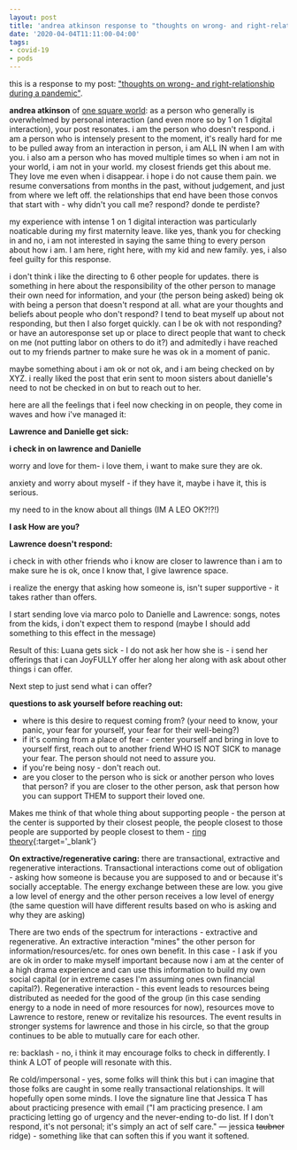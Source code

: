 ```yaml
---
layout: post
title: 'andrea atkinson response to "thoughts on wrong- and right-relationship during a pandemic"'
date: '2020-04-04T11:11:00-04:00'
tags:
- covid-19
- pods
--- 
```


<p class="message">this is a response to my post: <a href="{{ site.baseurl }}2020/04/03/drowning-in-check-ins/">"thoughts on wrong- and right-relationship during a pandemic"</a>.</p>

**andrea atkinson** of [one square world](https://www.onesquareworld.org/meet-us.html): as a person who generally is overwhelmed by personal interaction (and even more so by 1 on 1 digital interaction), your post resonates. i am the person who doesn't respond. i am a person who is intensely present to the moment, it's really hard for me to be pulled away from an interaction in person, i am ALL IN when I am with you. i also am a person who has moved multiple times so when i am not in your world, i am not in your world. my closest friends get this about me. They love me even when i disappear. i hope i do not cause them pain. we resume conversations from months in the past, without judgement, and just from where we left off. the relationships that end have been those convos that start with - why didn't you call me? respond? donde te perdiste? 

my experience with intense 1 on 1 digital interaction was particularly noaticable during my first maternity leave. like yes, thank you for checking in and no, i am not interested in saying the same thing to every person about how i am. I am here, right here, with my kid and new family. yes, i also feel guilty for this response. 

i don't think i like the directing to 6 other people for updates. there is something in here about the responsibility of the other person to manage their own need for information, and your (the person being asked) being ok with being a person that doesn't respond at all. what are your thoughts and beliefs about people who don't respond? I tend to beat myself up about not responding, but then I also forget quickly. can I be ok with not responding? or have an autoresponse set up or place to direct people that want to check on me (not putting labor on others to do it?) and admitedly i have reached out to my friends partner to make sure he was ok in a moment of panic. 

maybe something about i am ok or not ok, and i am being checked on by XYZ. i really liked the post that erin sent to moon sisters about danielle's need to not be checked in on but to reach out to her.

here are all the feelings that i feel now checking in on people, they come in waves and how i've managed it: 

**Lawrence and Danielle get sick:**

**i check in on lawrence and Danielle**

worry and love for them- i love them, i want to make sure they are ok. 

anxiety and worry about myself - if they have it, maybe i have it, this is serious. 

my need to in the know about all things (IM A LEO OK?!?!) 

**I ask How are you?**

**Lawrence doesn't respond:**

i check in with other friends who i know are closer to lawrence than i am to make sure he is ok, once I know that, I give lawrence space. 

i realize the energy that asking how someone is, isn't super supportive - it takes rather than offers. 

I start sending love via marco polo to Danielle and Lawrence: songs, notes from the kids, i don't expect them to respond (maybe I should add something to this effect in the message)

Result of this: Luana gets sick - I do not ask her how she is - i send her offerings that i can JoyFULLY offer her along her along with ask about other things i can offer. 

Next step to just send what i can offer? 


**questions to ask yourself before reaching out:**
* where is this desire to request coming from? (your need to know, your panic, your fear for yourself, your fear for their well-being?) 
* if it's coming from a place of fear - center yourself and bring in love to yourself first, reach out to another friend WHO IS NOT SICK to manage your fear. The person should not need to assure you. 
* if you're being nosy - don't reach out. 
* are you closer to the person who is sick or another person who loves that person? if you are closer to the other person, ask that person how you can support THEM to support their loved one. 

Makes me think of that whole thing about supporting people - the person at the center is supported by their closest people, the people closest to those people are supported by people closest to them - [ring theory](https://www.psychologytoday.com/us/blog/promoting-hope-preventing-suicide/201705/ring-theory-helps-us-bring-comfort-in){:target='_blank'}

**On extractive/regenerative caring:**
there are transactional, extractive and regenerative interactions. Transactional interactions come out of obligation - asking how someone is because you are supposed to and or because it's socially acceptable. The energy exchange between these are low. you give a low level of energy and the other person receives a low level of energy (the same question will have different results based on who is asking and why they are asking)

There are two ends of the spectrum for interactions -  extractive and regenerative.  An extractive interaction  "mines" the other person for information/resources/etc. for ones own benefit. In this case - I ask if you are ok in order to make myself important because now i am at the center of a high drama experience and can use this information to build my own social capital (or in extreme cases I'm assuming ones own financial capital?). Regenerative interaction - this event leads to resources being distributed as needed for the good of the group (in this case sending energy to a node in need of more resources for now), resources move to Lawrence to restore, renew or revitalize his resources. The event results in stronger systems for lawrence and those in his circle, so that the group continues to be able to mutually care for each other. 

re: backlash - no, i think it may encourage folks to check in differently. I think A LOT of people will resonate with this. 

Re cold/impersonal - yes, some folks will think this but i can imagine that those folks are caught in some really transactional relationships. It will hopefully open some minds. I love the signature line that Jessica T has about practicing presence with email ("I am practicing presence. I am practicing letting go of urgency and the never-ending to-do list. If I don't respond, it's not personal; it's simply an act of self care." — jessica ~~taubner~~ ridge) - something like that can soften this if you want it softened. 